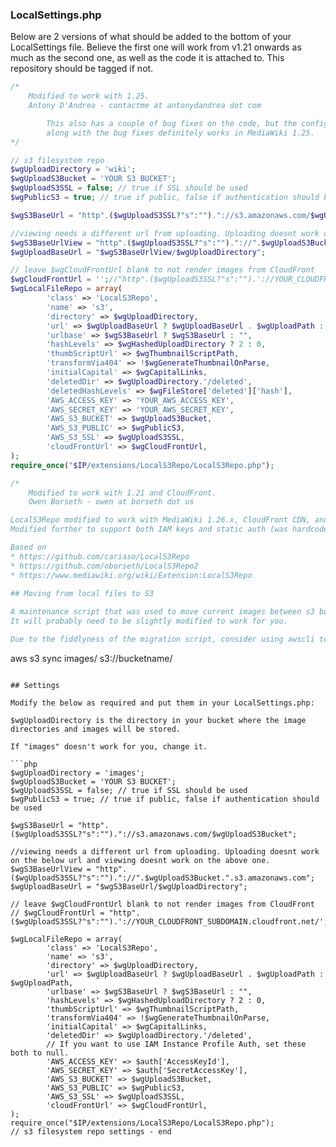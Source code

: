 ### LocalSettings.php ###

Below are 2 versions of what should be added to the bottom of your LocalSettings file. Believe the first one will work from v1.21 onwards as much as the second one, as well as the code it is attached to. This repository should be tagged if not.

```php
/*
	Modified to work with 1.25.
	Antony D'Andrea - contactme at antonydandrea dot com

        This also has a couple of bug fixes on the code, but the config below
        along with the bug fixes definitely works in MediaWiki 1.25.
*/

// s3 filesystem repo
$wgUploadDirectory = 'wiki';
$wgUploadS3Bucket = 'YOUR S3 BUCKET';
$wgUploadS3SSL = false; // true if SSL should be used
$wgPublicS3 = true; // true if public, false if authentication should be used

$wgS3BaseUrl = "http".($wgUploadS3SSL?"s":"")."://s3.amazonaws.com/$wgUploadS3Bucket";

//viewing needs a different url from uploading. Uploading doesnt work on the below url and viewing doesnt work on the above one.
$wgS3BaseUrlView = "http".($wgUploadS3SSL?"s":"")."://".$wgUploadS3Bucket.".s3.amazonaws.com";
$wgUploadBaseUrl = "$wgS3BaseUrlView/$wgUploadDirectory";

// leave $wgCloudFrontUrl blank to not render images from CloudFront
$wgCloudFrontUrl = '';//"http".($wgUploadS3SSL?"s":"").'://YOUR_CLOUDFRONT_SUBDOMAIN.cloudfront.net/';
$wgLocalFileRepo = array(
        'class' => 'LocalS3Repo',
        'name' => 's3',
        'directory' => $wgUploadDirectory,
        'url' => $wgUploadBaseUrl ? $wgUploadBaseUrl . $wgUploadPath : $wgUploadPath,
        'urlbase' => $wgS3BaseUrl ? $wgS3BaseUrl : "",
        'hashLevels' => $wgHashedUploadDirectory ? 2 : 0,
        'thumbScriptUrl' => $wgThumbnailScriptPath,
        'transformVia404' => !$wgGenerateThumbnailOnParse,
        'initialCapital' => $wgCapitalLinks,
        'deletedDir' => $wgUploadDirectory.'/deleted',
        'deletedHashLevels' => $wgFileStore['deleted']['hash'],
        'AWS_ACCESS_KEY' => 'YOUR_AWS_ACCESS_KEY',
        'AWS_SECRET_KEY' => 'YOUR_AWS_SECRET_KEY',
        'AWS_S3_BUCKET' => $wgUploadS3Bucket,
        'AWS_S3_PUBLIC' => $wgPublicS3,
        'AWS_S3_SSL' => $wgUploadS3SSL,
        'cloudFrontUrl' => $wgCloudFrontUrl,
);
require_once("$IP/extensions/LocalS3Repo/LocalS3Repo.php");
```

```php
/*
	Modified to work with 1.21 and CloudFront.
	Owen Borseth - owen at borseth dot us

LocalS3Repo modified to work with MediaWiki 1.26.x, CloudFront CDN, and rotating IAM keys.
Modified further to support both IAM keys and static auth (was hardcoded to IAM keys only in some places)

Based on
* https://github.com/cariaso/LocalS3Repo
* https://github.com/oborseth/LocalS3Repo2
* https://www.mediawiki.org/wiki/Extension:LocalS3Repo
	
## Moving from local files to S3

A maintenance script that was used to move current images between s3 buckets is included.
It will probably need to be slightly modified to work for you.

Due to the fiddlyness of the migration script, consider using awscli to just sync the images dir up, example:

```
aws s3 sync images/ s3://bucketname/
```

## Settings

Modify the below as required and put them in your LocalSettings.php:

$wgUploadDirectory is the directory in your bucket where the image directories and images will be stored.

If "images" doesn't work for you, change it.

```php
$wgUploadDirectory = 'images';
$wgUploadS3Bucket = 'YOUR S3 BUCKET';
$wgUploadS3SSL = false; // true if SSL should be used
$wgPublicS3 = true; // true if public, false if authentication should be used

$wgS3BaseUrl = "http".($wgUploadS3SSL?"s":"")."://s3.amazonaws.com/$wgUploadS3Bucket";

//viewing needs a different url from uploading. Uploading doesnt work on the below url and viewing doesnt work on the above one.
$wgS3BaseUrlView = "http".($wgUploadS3SSL?"s":"")."://".$wgUploadS3Bucket.".s3.amazonaws.com";
$wgUploadBaseUrl = "$wgS3BaseUrl/$wgUploadDirectory";

// leave $wgCloudFrontUrl blank to not render images from CloudFront
// $wgCloudFrontUrl = "http".($wgUploadS3SSL?"s":"").'://YOUR_CLOUDFRONT_SUBDOMAIN.cloudfront.net/';

$wgLocalFileRepo = array(
        'class' => 'LocalS3Repo',
        'name' => 's3',
        'directory' => $wgUploadDirectory,
        'url' => $wgUploadBaseUrl ? $wgUploadBaseUrl . $wgUploadPath : $wgUploadPath,
        'urlbase' => $wgS3BaseUrl ? $wgS3BaseUrl : "",
        'hashLevels' => $wgHashedUploadDirectory ? 2 : 0,
        'thumbScriptUrl' => $wgThumbnailScriptPath,
        'transformVia404' => !$wgGenerateThumbnailOnParse,
        'initialCapital' => $wgCapitalLinks,
        'deletedDir' => $wgUploadDirectory.'/deleted',
        // If you want to use IAM Instance Profile Auth, set these both to null.
        'AWS_ACCESS_KEY' => $auth['AccessKeyId'],
        'AWS_SECRET_KEY' => $auth['SecretAccessKey'],
        'AWS_S3_BUCKET' => $wgUploadS3Bucket,
        'AWS_S3_PUBLIC' => $wgPublicS3,
        'AWS_S3_SSL' => $wgUploadS3SSL,
        'cloudFrontUrl' => $wgCloudFrontUrl,
);
require_once("$IP/extensions/LocalS3Repo/LocalS3Repo.php");
// s3 filesystem repo settings - end
```